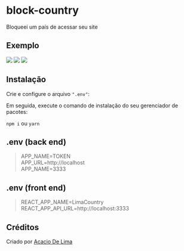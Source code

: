 # block-country
Bloqueei um país de acessar seu site

## Exemplo

![](https://i.imgur.com/3WwwDOG.png)
![](https://i.imgur.com/Mg0P3GG.png)
![](https://i.imgur.com/esxAdls.png)

## Instalação

Crie e configure o arquivo ```".env"```:

Em seguida, execute o comando de instalação do seu gerenciador de pacotes:

```npm i``` ou ```yarn```

## .env (back end)
> APP_NAME=TOKEN\
APP_URL=http://localhost\
APP_NAME=3333

## .env (front end)
> REACT_APP_NAME=LimaCountry\
REACT_APP_API_URL=http://localhost:3333

## Créditos

Criado por [Acacio De Lima](https://twitter.com/limadeacacio)
